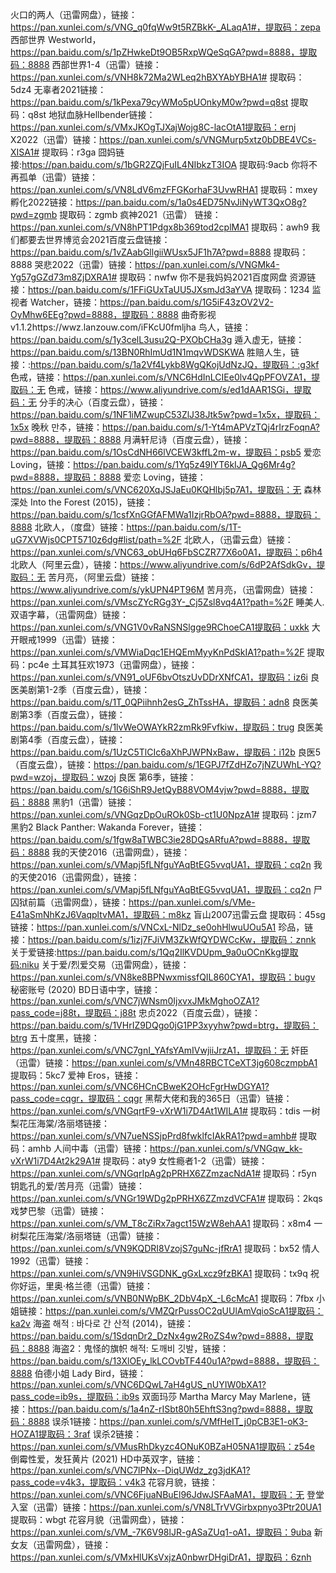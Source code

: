 火口的两人（迅雷网盘），链接：https://pan.xunlei.com/s/VNG_q0fqWw9t5RZBkK-_ALaqA1#，提取码：zepa
西部世界 Westworld，https://pan.baidu.com/s/1pZHwkeDt9OB5RxpWQeSqGA?pwd=8888，提取码：8888 
西部世界1-4（迅雷）链接：https://pan.xunlei.com/s/VNH8k72Ma2WLeq2hBXYAbYBHA1# 提取码：5dz4
无辜者2021链接：https://pan.baidu.com/s/1kPexa79cyWMo5pUOnkyM0w?pwd=q8st 提取码：q8st
地狱血脉Hellbender链接：https://pan.xunlei.com/s/VMxJKOgTJXajWojg8C-lacOtA1提取码：ernj
X2022（迅雷）链接：https://pan.xunlei.com/s/VNGMurp5xtz0bDBE4VCs-XISA1# 提取码：r3ga
囧妈链接:https://pan.baidu.com/s/1bGR2ZQjFuIL4NIbkzT3IOA 提取码:9acb
你将不再孤单（迅雷）链接：https://pan.xunlei.com/s/VN8LdV6mzFFGKorhaF3UvwRHA1 提取码：mxey
孵化2022链接：https://pan.baidu.com/s/1a0s4ED75NvJiNyWT3QxO8g?pwd=zgmb 提取码：zgmb
疯神2021（迅雷） 链接：https://pan.xunlei.com/s/VN8hPT1Pdgx8b369tod2cplMA1 提取码：awh9
我们都要去世界博览会2021百度云盘链接：https://pan.baidu.com/s/1vZAabGllgiiWUsx5JF1h7A?pwd=8888 提取码：8888
哭悲2022（迅雷）链接：https://pan.xunlei.com/s/VNGMk4-Yg57gGZd73m8ZjDXRA1# 提取码：nwfw
你不是我妈妈2021百度网盘 资源链接：https://pan.baidu.com/s/1FFiGUxTaUU5JXsmJd3aYVA    提取码：1234
监视者 Watcher，链接：https://pan.baidu.com/s/1G5iF43zOV2V2-OyMhw6EEg?pwd=8888，提取码：8888
曲奇影视v1.1.2https://wwz.lanzouw.com/iFKcU0fmljha
鸟人，链接：https://pan.baidu.com/s/1y3celL3usu2Q-PXObCHa3g
遁入虚无，链接：https://pan.baidu.com/s/13BN0RhImUd1N1mqvWDSKWA
胜赔人生，链接：:https://pan.baidu.com/s/1a2Vf4Lykb8WgQKojUdNzJQ，提取码：:g3kf
色戒，链接：https://pan.xunlei.com/s/VNC6HdInLCIEe0lv4QpPFOVZA1，提取码：无
色戒，链接：https://www.aliyundrive.com/s/ed1dAAR1SGi，提取码：无
分手的决心（百度云盘），链接：https://pan.baidu.com/s/1NF1iMZwupC53ZlJ38Jtk5w?pwd=1x5x，提取码：1x5x
晚秋 만추，链接：https://pan.baidu.com/s/1-Yt4mAPVzTQj4rIrzFoqnA?pwd=8888，提取码：8888
月满轩尼诗（百度云盘），链接：https://pan.baidu.com/s/1OsCdNH66lVCEW3kffL2m-w，提取码：psb5
爱恋 Loving，链接：https://pan.baidu.com/s/1Yq5z49lYT6kIJA_Qg6Mr4g?pwd=8888，提取码：8888
爱恋 Loving，链接：https://pan.xunlei.com/s/VNC620XqJSJaEu0KQHlbj5p7A1，提取码：无
森林深处 Into the Forest (2015)，链接：https://pan.baidu.com/s/1csfXnGGfAFMWa1IzjrRbOA?pwd=8888，提取码：8888
北欧人，（度盘）链接：https://pan.baidu.com/s/1T-uG7XVWjs0CPT5710z6dg#list/path=%2F
北欧人，（迅雷云盘）链接：https://pan.xunlei.com/s/VNC63_obUHq6FbSCZR77X6o0A1，提取码：p6h4
北欧人（阿里云盘），链接：https://www.aliyundrive.com/s/6dP2AfSdkGv，提取码：无
苦月亮，（阿里云盘）链接：https://www.aliyundrive.com/s/ykUPN4PT96M
苦月亮，（迅雷网盘）链接：https://pan.xunlei.com/s/VMscZYcRGg3Y-_Cj5Zsl8vq4A1?path=%2F
睡美人.双语字幕，（迅雷网盘）链接：https://pan.xunlei.com/s/VNG1V0vRaNSNSlgge9RChoeCA1提取码：uxkk
大开眼戒1999（迅雷）链接：https://pan.xunlei.com/s/VMWiaDqc1EHQEmMyyKnPdSkIA1?path=%2F 提取码：pc4e
土耳其狂欢1973（迅雷网盘），链接：https://pan.xunlei.com/s/VN91_oUF6bvOtszUvDDrXNfCA1，提取码：iz6i
良医美剧第1-2季（百度云盘），链接：https://pan.baidu.com/s/1T_0QPiihnh2esG_ZhTssHA，提取码：adn8
良医美剧第3季（百度云盘），链接：https://pan.baidu.com/s/1lvWeOWAYkR2zmRk9Fvfkiw，提取码：trug
良医美剧第4季（百度云盘），链接：https://pan.baidu.com/s/1UzC5TlCIc6aXhPJWPNxBaw，提取码：i12b
良医5（百度云盘），链接：https://pan.baidu.com/s/1EGPJ7fZdHZo7jNZUWhL-YQ?pwd=wzoj，提取码：wzoj
良医 第6季，链接：https://pan.baidu.com/s/1G6iShR9JetQyB88VOM4vjw?pwd=8888，提取码：8888
黑豹1（迅雷）链接：https://pan.xunlei.com/s/VNGqzDpOuROk0Sb-ct1U0NpzA1# 提取码：jzm7
黑豹2 Black Panther: Wakanda Forever，链接：https://pan.baidu.com/s/1fgw8aTWBC3ie28DQsARfuA?pwd=8888，提取码：8888
我的天使2016（迅雷网盘），链接：https://pan.xunlei.com/s/VMapj5fLNfguYAqBtEG5vvqUA1，提取码：cq2n
我的天使2016（迅雷网盘），链接：https://pan.xunlei.com/s/VMapj5fLNfguYAqBtEG5vvqUA1，提取码：cq2n
尸囚狱前篇（迅雷网盘），链接：https://pan.xunlei.com/s/VMe-E41aSmNhKzJ6VaqpltvMA1，提取码：m8kz
盲山2007迅雷云盘 提取码：45sg链接：https://pan.xunlei.com/s/VNCxL-NlDz_se0ohHlwuUOu5A1
珍品，链接：https://pan.baidu.com/s/1izj7FJiVM3ZkWfQYDWCcKw，提取码：znnk
关于爱链接:https://pan.baidu.com/s/1Qq2IlKVDUpm_9a0uOCnKkg提取码:niku
关于爱/烈爱交易（迅雷网盘），链接：https://pan.xunlei.com/s/VN8ke8BPNwxmissfQIL860CYA1，提取码：bugv
秘密账号 (2020) BD日语中字，链接：https://pan.xunlei.com/s/VNC7jWNsm0IjxvxJMkMghoOZA1?pass_code=j88t，提取码：j88t
忠贞2022（百度云盘），链接：https://pan.baidu.com/s/1VHrIZ9DQgo0jG1PP3xyyhw?pwd=btrg，提取码：btrg
五十度黑，链接：https://pan.xunlei.com/s/VNC7gnI_YAfsYAmIVwjiiJrzA1，提取码：无
奸臣（迅雷）链接：https://pan.xunlei.com/s/VMn48RBCTCeXT3jg608czmpbA1 提取码：5kc7
爱神 Eros，链接：https://pan.xunlei.com/s/VNC6HCnCBweK2OHcFgrHwDGYA1?pass_code=cqgr，提取码：cqgr
黑帮大佬和我的365日（迅雷）链接：https://pan.xunlei.com/s/VNGqrtF9-vXrW1i7D4At1WILA1# 提取码：tdis
一树梨花压海棠/洛丽塔链接：https://pan.xunlei.com/s/VN7ueNSSjpPrd8fwklfcIAkRA1?pwd=amhb# 提取码：amhb
人间中毒（迅雷）链接：https://pan.xunlei.com/s/VNGqw_kk-vXrW1i7D4At2k29A1# 提取码：aty9
女性瘾者1-2（迅雷）链接：https://pan.xunlei.com/s/VNGqrIpAg2pPRHX6ZZmzacNdA1# 提取码：r5yn
钥匙孔的爱/苦月亮（迅雷）链接：https://pan.xunlei.com/s/VNGr19WDg2pPRHX6ZZmzdVCFA1# 提取码：2kqs
戏梦巴黎（迅雷）链接：https://pan.xunlei.com/s/VM_T8cZiRx7agct15WzW8ehAA1 提取码：x8m4
一树梨花压海棠/洛丽塔链（迅雷）链接：https://pan.xunlei.com/s/VN9KQDRI8VzojS7guNc-jfRrA1 提取码：bx52
情人1992（迅雷）链接：https://pan.xunlei.com/s/VN9HiVSGDNK_gGxLxcz9fzBKA1 提取码：tx9q
祝你好运，里奥·格兰德（迅雷）链接：https://pan.xunlei.com/s/VNB0NWpBK_2DbV4pX_-L6cMcA1 提取码：7fbx
小姐链接：https://pan.xunlei.com/s/VMZQrPussOC2qUUlAmVqioScA1提取码：ka2v
海盗 해적 : 바다로 간 산적 (2014)，链接：https://pan.baidu.com/s/1SdqnDr2_DzNx4gw2RoZS4w?pwd=8888，提取码：8888
海盗2：鬼怪的旗帜 해적: 도깨비 깃발，链接：https://pan.baidu.com/s/13XlOEy_lkLCOvbTF440u1A?pwd=8888，提取码：8888
伯德小姐 Lady Bird，链接：https://pan.xunlei.com/s/VNC6DQwL7aH4gUS_nUYIW0bXA1?pass_code=ib9s，提取码：ib9s
双面玛莎 Martha Marcy May Marlene，链接：https://pan.baidu.com/s/1a4nZ-rISbt80h5EhftS3ng?pwd=8888，提取码：8888
误杀1链接：https://pan.xunlei.com/s/VMfHeIT_j0pCB3E1-oK3-HOZA1提取码：3raf
误杀2链接：https://pan.xunlei.com/s/VMusRhDkyzc4ONuK0BZaH05NA1提取码：z54e
倒霉性爱，发狂黄片 (2021) HD中英双字，链接：https://pan.xunlei.com/s/VNC7lPNx--DiqUWdz_zg3jdKA1?pass_code=v4k3，提取码：v4k3
花容月貌，链接：https://pan.xunlei.com/s/VNC6FjuaNBuEl96JdwJSFAaMA1，提取码：无
登堂入室（迅雷）链接：https://pan.xunlei.com/s/VN8LTrVVGirbxpnyo3Ptr20UA1 提取码：wbgt
花容月貌（迅雷网盘），链接：https://pan.xunlei.com/s/VM_-7K6V98lJR-gASaZUq1-oA1，提取码：9uba
新女友（迅雷网盘），链接：https://pan.xunlei.com/s/VMxHlUKsVxjzA0nbwrDHgiDrA1，提取码：6znh
